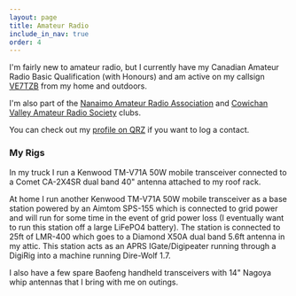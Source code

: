 ```yaml
---
layout: page
title: Amateur Radio
include_in_nav: true
order: 4
---
```


I'm fairly new to amateur radio, but I currently have my Canadian Amateur Radio Basic Qualification (with Honours) and am active on my callsign [VE7TZB](https://aprs.fi/?call=VE7TZB-9) from my home and outdoors.

I'm also part of the [Nanaimo Amateur Radio Association](http://www.ve7na.ca/) and [Cowichan Valley Amateur Radio Society](http://cvars.com) clubs.

You can check out my [profile on QRZ](https://www.qrz.com/db/ve7tzb) if you want to log a contact.

### My Rigs

In my truck I run a Kenwood TM-V71A 50W mobile transceiver connected to a Comet CA-2X4SR dual band 40" antenna attached to my roof rack.

At home I run another Kenwood TM-V71A 50W mobile transceiver as a base station powered by an Aimtom SPS-155 which is connected to grid power and will run for some time in the event of grid power loss (I eventually want to run this station off a large LiFePO4 battery). The station is connected to 25ft of LMR-400 which goes to a Diamond X50A dual band 5.6ft antenna in my attic. This station acts as an APRS IGate/Digipeater running through a DigiRig into a machine running Dire-Wolf 1.7.

I also have a few spare Baofeng handheld transceivers with 14" Nagoya whip antennas that I bring with me on outings.
